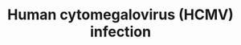 ---
annotations:
- id: PW:0001056
  parent: disease pathway
  type: Pathway Ontology
  value: Herpes simplex virus infection pathway
authors:
- ReactomeTeam
- DeSl
- Eweitz
description: 'Herpesviruses have a unique four-layered structure: a core containing
  the large, double-stranded DNA genome is enclosed by an icosapentahedral capsid
  which is composed of capsomers. The capsid is surrounded by an amorphous protein
  coat called the tegument. It is encased in a glycoprotein-bearing lipid bilayer
  envelope.<br>  Herpesviruses are divided into three groups: alpha-herpesviruses,
  beta-herpesviruses, and gamma-herpesviruses. The beta herpesviruses have a restricted
  host range. Their reproductive life cycle is long (days), with infection progressing
  slowly in cell culture systems. These viruses cause their host cells to enlarge,
  as exemplified by a human cytomegalovirus (HCMV) infection. These viruses can establish
  latent infection in secretory glands, cells of the reticuloendothelial system, and
  the kidneys.<br>  Human Cytomegalovirus, or HCMV, is a common virus that infects
  people of all ages. In the United States, nearly one in three children are already
  infected with HCMV by age 5 years. Over half of adults by age 40 have been infected
  with HCMV. Once HCMV is in a personâ€™s body, it stays there for life and can reactivate.<br>  Cytomegalovirus
  causes three clinical syndromes:<br>  (1) Congenital cytomegalovirus infection (when
  symptomatic) causes hepatosplenomegaly, retinitis, rash, and central nervous system
  involvement.<br>  (2) In about 10 per cent of older children and adults, primary
  cytomegalovirus infection causes a mononucleosis syndrome with fever, malaise, atypical
  lymphocytosis, and pharyngitis.<br>  (3) Immunocompromised hosts (transplant recipients
  and human immunodeficiency virus [HIV]-infected individuals) may develop life-threatening
  disseminated disease involving the lungs, gastrointestinal tract, liver, retina,
  and central nervous system.<br>  Experimentally HCMV can be propagated in multiple
  cell lines. When propagated in human fibroblasts, HCMV clinical isolates acquire
  mutations in a manner that suggests a process of adaptation. Two strains of HCMV
  AD169 (grown from cultures of adenoid tissue taken from a 7-year-old girl) and Towne
  (developed as an attenuated vaccine by passaging 125 times in vitro) were initially
  used as the primary clinical strains. As only 26 % of HCMV canonical genes (45/171)
  are essential for viral replication in vitro it became important that a model strain
  be developed.<br>  The Merlin BAC was derived for this use. Produced using a bacterial
  artificial chromosome (BAC) cloning system (to avoid adaptation/degradation of the
  genome with each passage) the Merlin strain contains a complete HCMV genome that
  is thought to accurately to represent the original clinical agent from which it
  was derived. It is also a reproducible source of clonal virus (via transfection)
  and is capable of reconstituting phenotypically wild-type virus.<br><br>The lifecycle
  represented here uses the Merlin strain where possible.Infectious Human Cytomegalovirus
  (HCMV) particles enter the cell through interaction with cellular receptors. Once
  in the cytoplasm capsid and tegument proteins are delivered to the cytosol. The
  capsid travels to the nucleus, where the genome is delivered and circularized. Tegument
  proteins regulate host cell responses and initiate the expression of viral I immediate
  early genes. This is followed by delayed early genes, which initiate viral genome
  replication, then late genes. Late gene expression initiates capsid assembly in
  the nucleus, followed by nuclear egress to the cytosol. Capsids associate with tegument
  proteins in the cytosol and are trafficked to the viral assembly complex that contains
  components from the endoplasmic reticulum, Golgi apparatus, and endosomal machinery.
  The capsids acquire additional tegument proteins and a viral envelope by budding
  into intracellular vesicles. These vesicles fuse with the plasma membrane to release
  enveloped infectious particles along with non-infectious dense bodies.  View original
  pathway at [http://www.reactome.org/PathwayBrowser/#DIAGRAM=9609646 Reactome].'
last-edited: 2021-05-22
organisms:
- Homo sapiens
redirect_from:
- /index.php/Pathway:WP5014
- /instance/WP5014
revision: null
schema-jsonld:
- '@context': https://schema.org/
  '@id': https://wikipathways.github.io/pathways/WP5014.html
  '@type': Dataset
  creator:
    '@type': Organization
    name: WikiPathways
  description: 'Herpesviruses have a unique four-layered structure: a core containing
    the large, double-stranded DNA genome is enclosed by an icosapentahedral capsid
    which is composed of capsomers. The capsid is surrounded by an amorphous protein
    coat called the tegument. It is encased in a glycoprotein-bearing lipid bilayer
    envelope.<br>  Herpesviruses are divided into three groups: alpha-herpesviruses,
    beta-herpesviruses, and gamma-herpesviruses. The beta herpesviruses have a restricted
    host range. Their reproductive life cycle is long (days), with infection progressing
    slowly in cell culture systems. These viruses cause their host cells to enlarge,
    as exemplified by a human cytomegalovirus (HCMV) infection. These viruses can
    establish latent infection in secretory glands, cells of the reticuloendothelial
    system, and the kidneys.<br>  Human Cytomegalovirus, or HCMV, is a common virus
    that infects people of all ages. In the United States, nearly one in three children
    are already infected with HCMV by age 5 years. Over half of adults by age 40 have
    been infected with HCMV. Once HCMV is in a personâ€™s body, it stays there for
    life and can reactivate.<br>  Cytomegalovirus causes three clinical syndromes:<br>  (1)
    Congenital cytomegalovirus infection (when symptomatic) causes hepatosplenomegaly,
    retinitis, rash, and central nervous system involvement.<br>  (2) In about 10
    per cent of older children and adults, primary cytomegalovirus infection causes
    a mononucleosis syndrome with fever, malaise, atypical lymphocytosis, and pharyngitis.<br>  (3)
    Immunocompromised hosts (transplant recipients and human immunodeficiency virus
    [HIV]-infected individuals) may develop life-threatening disseminated disease
    involving the lungs, gastrointestinal tract, liver, retina, and central nervous
    system.<br>  Experimentally HCMV can be propagated in multiple cell lines. When
    propagated in human fibroblasts, HCMV clinical isolates acquire mutations in a
    manner that suggests a process of adaptation. Two strains of HCMV AD169 (grown
    from cultures of adenoid tissue taken from a 7-year-old girl) and Towne (developed
    as an attenuated vaccine by passaging 125 times in vitro) were initially used
    as the primary clinical strains. As only 26 % of HCMV canonical genes (45/171)
    are essential for viral replication in vitro it became important that a model
    strain be developed.<br>  The Merlin BAC was derived for this use. Produced using
    a bacterial artificial chromosome (BAC) cloning system (to avoid adaptation/degradation
    of the genome with each passage) the Merlin strain contains a complete HCMV genome
    that is thought to accurately to represent the original clinical agent from which
    it was derived. It is also a reproducible source of clonal virus (via transfection)
    and is capable of reconstituting phenotypically wild-type virus.<br><br>The lifecycle
    represented here uses the Merlin strain where possible.Infectious Human Cytomegalovirus
    (HCMV) particles enter the cell through interaction with cellular receptors. Once
    in the cytoplasm capsid and tegument proteins are delivered to the cytosol. The
    capsid travels to the nucleus, where the genome is delivered and circularized.
    Tegument proteins regulate host cell responses and initiate the expression of
    viral I immediate early genes. This is followed by delayed early genes, which
    initiate viral genome replication, then late genes. Late gene expression initiates
    capsid assembly in the nucleus, followed by nuclear egress to the cytosol. Capsids
    associate with tegument proteins in the cytosol and are trafficked to the viral
    assembly complex that contains components from the endoplasmic reticulum, Golgi
    apparatus, and endosomal machinery. The capsids acquire additional tegument proteins
    and a viral envelope by budding into intracellular vesicles. These vesicles fuse
    with the plasma membrane to release enveloped infectious particles along with
    non-infectious dense bodies.  View original pathway at [http://www.reactome.org/PathwayBrowser/#DIAGRAM=9609646
    Reactome].'
  keywords:
  - ''
  - (NPC)
  - 'AAAS '
  - Ac-CoA
  - 'AcK(5,15,19,24)-HIST1H3A '
  - 'AcK(5,15,19,24)-HIST2H3A '
  - 'AcK(6,13,16,21)-HIST2H2BE '
  - 'AcK(6,13,16,21)-HIST2H2BF '
  - 'AcK(6,13,16,21)-HIST3H2BB '
  - 'AcK(6,13,16,21)-histone HIST1H2B '
  - 'AcK-HIST3H2A '
  - 'AcK-histone HIST1H2A '
  - 'AcK-histone HIST2H2A '
  - 'AcK17-HIST1H4 '
  - 'AcK6-HIST1H4 '
  - 'AcK9-HIST1H4 '
  - Acetylated core
  - Active HCMV Genome
  - Bound to Entry
  - CBX1
  - 'CBX1 '
  - CEBPD
  - 'CEBPD '
  - CHMP1A
  - 'CHMP1A '
  - 'CHMP2A '
  - 'CHMP2B '
  - 'CHMP3 '
  - 'CHMP4A '
  - 'CHMP4B '
  - 'CHMP4C '
  - 'CHMP6 '
  - 'CHMP7 '
  - CREB1
  - CVC1
  - 'CVC1 '
  - CVC1:CVC2
  - CVC2
  - 'CVC2 '
  - Capsid:Dynein:Microtubule
  - CoA-SH
  - Complex
  - Complex (NEC)
  - Core histone octamer
  - 'DAXX '
  - DBP
  - 'DBP '
  - DUT
  - 'DYNC1H1 '
  - 'DYNC1I1 '
  - 'DYNC1I2 '
  - 'DYNC1LI1 '
  - 'DYNC1LI2 '
  - 'DYNLL1 '
  - 'DYNLL2 '
  - Daxx:PML
  - Dynein complex
  - 'EED '
  - 'EGFR '
  - ELK1
  - ESCRT Regulator
  - 'EZH2 '
  - Entry Mediator
  - Enveloped HCMV
  - Formation Complex
  - 'GPS2 '
  - Genome
  - Genome - Merlin
  - Genome Complex
  - Genome:Terminase
  - HCMV
  - HCMV B
  - HCMV B Capsid
  - HCMV B Nucleocapsid
  - HCMV C
  - HCMV C Capsid
  - HCMV C Nucleocapsid
  - HCMV Capsid:Nuclear
  - HCMV Genome DNA
  - HCMV Host Cell
  - HCMV Mature Virion
  - HCMV Pre-release
  - HCMV Replisome
  - HCMV Tegument
  - HCMV Tegumented
  - HCMV Vesicle
  - 'HDAC3 '
  - HDAC3-containing
  - HELI
  - 'HELI '
  - 'HIST1H3A '
  - 'HIST1H4 '
  - 'HIST2H2BE '
  - 'HIST2H2BF '
  - 'HIST2H3A '
  - 'HIST3H2A '
  - 'HIST3H2BB '
  - HNRNPK
  - 'HNRNPK '
  - HSPG
  - Helicase-primase
  - Heterotrimeric
  - 'Histone HIST1H2A '
  - 'Histone HIST1H2B '
  - 'Histone HIST2H2A '
  - Human herpesvirus 5
  - 'Human herpesvirus 5 Genome - Merlin Strain '
  - IRS1
  - 'IRS1 '
  - 'ITGB1 '
  - Initiation Complex
  - 'Ins(1,4,5,6)P4 '
  - Late Gene Specific
  - Latent
  - MCP
  - 'MCP '
  - MCP:pPR-AP:pAP
  - 'MVB12 '
  - Mediator
  - Microtubule
  - 'Microtubule protofilament '
  - 'NCOR1 '
  - 'NCOR2 '
  - 'NDC1 '
  - NEC1
  - 'NEC1 '
  - NEC2
  - 'NEC2 '
  - NFKB1(1-433)
  - 'NUP107 '
  - 'NUP133 '
  - 'NUP153 '
  - 'NUP155 '
  - 'NUP160 '
  - 'NUP188 '
  - 'NUP205 '
  - 'NUP210 '
  - 'NUP214 '
  - 'NUP35 '
  - 'NUP37 '
  - 'NUP43 '
  - 'NUP50 '
  - 'NUP54 '
  - 'NUP58-1 '
  - 'NUP58-2 '
  - 'NUP62 '
  - 'NUP85 '
  - 'NUP88 '
  - 'NUP93 '
  - 'NUP98-3 '
  - 'NUP98-4 '
  - 'NUP98-5 '
  - 'NUPL2 '
  - Nuclear Egress
  - Nuclear Pore Complex
  - Nucleocapsid:NEC2
  - 'PML '
  - 'POM121 '
  - 'POM121C '
  - PRC2 (EZH2) Core
  - Pentameric Complex
  - Pore Complex
  - Proteins
  - 'RAE1 '
  - 'RANBP2 '
  - 'RBBP4 '
  - 'RBBP7 '
  - RIR1
  - 'RIR1 '
  - RL1
  - RL10
  - RL11
  - RL8A
  - RL9A
  - Receptors
  - Replicating HCMV
  - Repressed HCMV
  - SCP
  - 'SCP '
  - 'SEC13 '
  - 'SEH1L-1 '
  - 'SEH1L-2 '
  - 'SNF8 '
  - 'SUZ12 '
  - Strain
  - Synthesis
  - 'TBL1X '
  - 'TBL1XR1 '
  - 'TPR '
  - TR2:TR1
  - TRIM28
  - TRM1
  - 'TRM1 '
  - 'TRM2 '
  - 'TRM3 '
  - TRS1
  - 'TRS1 '
  - 'TRX1 '
  - 'TRX2 '
  - 'TSG101 '
  - Tegmented
  - Terminase Complex
  - Transcriptionally
  - 'UBAP1 '
  - UL102
  - 'UL102 '
  - UL103
  - 'UL103 '
  - UL104
  - 'UL104 '
  - UL11
  - UL111A
  - UL112/UL113
  - 'UL112/UL113 '
  - UL114
  - UL117
  - UL119/UL118
  - UL120
  - UL121
  - UL122
  - 'UL122 '
  - UL123
  - UL124
  - UL13
  - UL130
  - 'UL130 '
  - UL131A
  - 'UL131A '
  - UL132
  - UL133
  - UL138
  - UL14
  - UL144
  - UL146
  - UL147
  - UL147A
  - UL148
  - UL15A
  - UL16
  - UL17
  - UL18
  - UL2
  - UL21A
  - UL22A
  - UL23
  - 'UL23 '
  - UL24
  - 'UL24 '
  - UL25
  - 'UL25 '
  - UL26
  - 'UL26 '
  - UL27
  - UL29
  - UL31
  - UL32
  - 'UL32 '
  - UL34
  - UL35
  - 'UL35 '
  - UL36
  - 'UL36 '
  - UL37
  - UL38
  - 'UL38 '
  - UL4
  - UL41A
  - UL43
  - 'UL43 '
  - UL44
  - 'UL44 '
  - 'UL47 '
  - UL47:UL48
  - UL48
  - 'UL48 '
  - UL5
  - UL52
  - 'UL52 '
  - UL54
  - 'UL54 '
  - UL69
  - 'UL69 '
  - UL7
  - 'UL70 '
  - UL71
  - 'UL71 '
  - UL76
  - 'UL76 '
  - UL78
  - UL79
  - 'UL79 '
  - UL82
  - 'UL82 '
  - UL83
  - 'UL83 '
  - UL84
  - 'UL84 '
  - 'UL87 '
  - UL88
  - 'UL88 '
  - UL9
  - UL91
  - UL92
  - UL94
  - 'UL94 '
  - UL95
  - 'UL95 '
  - UL96
  - 'UL96 '
  - UL97
  - 'UL97 '
  - UL98
  - UL99
  - 'UL99 '
  - US10
  - US11
  - US12
  - US13
  - US14
  - US16
  - US17
  - US18
  - US19
  - US2
  - US20
  - US22
  - 'US22 '
  - US23
  - 'US23 '
  - US24
  - US26
  - US27
  - US28
  - US3
  - US30
  - US32
  - US33A
  - US34
  - US34A
  - US8
  - US9
  - 'VPS25 '
  - 'VPS28 '
  - 'VPS36 '
  - 'VPS37A '
  - 'VPS37B '
  - 'VPS37C '
  - 'VPS37D '
  - VPS4A
  - 'VPS4A '
  - Virion
  - Virion Bound to
  - Virion without
  - complex
  - dNTP
  - gB Homodimer
  - 'gB ectodomain '
  - 'gB transmembrane component '
  - 'gH '
  - gH:gL:UL128:UL130:UL131A
  - gH:gL:gO (gCIII)
  - 'gL '
  - 'gM '
  - gM:gN
  - 'gN '
  - 'gO '
  - histone octamer
  - pAP
  - 'pAP '
  - pBR
  - 'pBR '
  - pPR-AP:pAP
  - ppUL84:IE2-p86
  - 'vRNA-1 '
  - without pentameric
  license: CC0
  name: Human cytomegalovirus (HCMV) infection
seo: CreativeWork
title: Human cytomegalovirus (HCMV) infection
wpid: WP5014
---